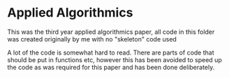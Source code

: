 # Applied Algorithmics 

This was the third year applied algorithmics paper, all code in this folder was created originally by me with no "skeleton" code used

A lot of the code is somewhat hard to read. There are parts of code that should be put in functions etc, however this has been avoided to speed up the code as was required for this paper and has been done deliberately.
